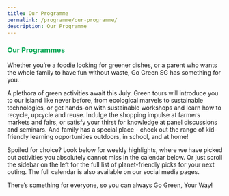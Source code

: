 ```yaml
---
title: Our Programme
permalink: /programme/our-programme/
description: Our Programme
---
```

### <span class="tx-green">Our Programmes</span>

   

Whether you’re a foodie looking for greener dishes, or a parent who wants the whole family to have fun without waste, Go Green SG has something for you.

A plethora of green activities await this July. Green tours will introduce you to our island like never before, from ecological marvels to sustainable technologies, or get hands-on with sustainable workshops and learn how to recycle, upcycle and reuse. Indulge the shopping impulse at farmers markets and fairs, or satisfy your thirst for knowledge at panel discussions and seminars. And family has a special place - check out the range of kid-friendly learning opportunities outdoors, in school, and at home!

Spoiled for choice? Look below for weekly highlights, where we have picked out activities you absolutely cannot miss in the calendar below. Or just scroll the sidebar on the left for the full list of planet-friendly picks for your next outing. The full calendar is also available on our social media pages.

There’s something for everyone, so you can always Go Green, Your Way!

<style>
	.tx-green { color: #00A651; }
	.tx-light-green { color: #A9CB5A; }
	.tx-dark-green { color: #52A057; }
	.tx-blue { color: #71B4DA; }
	.tx-gray { color: #9B9B9B; }
	.tx-brown { color: #8B572A; }
</style>